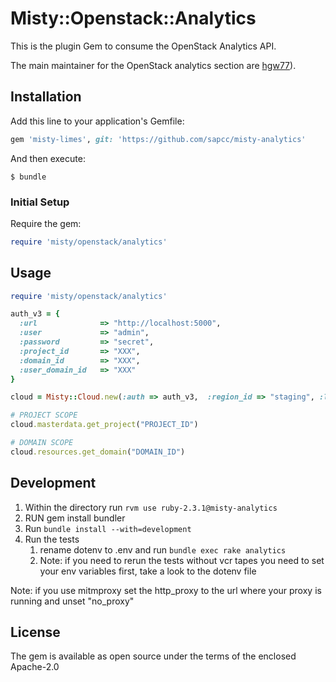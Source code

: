 # Misty::Openstack::Analytics

This is the plugin Gem to consume the OpenStack Analytics API.

The main maintainer for the OpenStack analytics section are [hgw77](https://github.com/hgw77)).

## Installation

Add this line to your application's Gemfile:

```ruby
gem 'misty-limes', git: 'https://github.com/sapcc/misty-analytics'
```

And then execute:

    $ bundle

### Initial Setup

Require the gem:

```ruby
require 'misty/openstack/analytics'
```

## Usage

```ruby
require 'misty/openstack/analytics'

auth_v3 = {
  :url              => "http://localhost:5000",
  :user             => "admin",
  :password         => "secret",
  :project_id       => "XXX",
  :domain_id        => "XXX",
  :user_domain_id   => "XXX"
}

cloud = Misty::Cloud.new(:auth => auth_v3,  :region_id => "staging", :log_level => 2)

# PROJECT SCOPE
cloud.masterdata.get_project("PROJECT_ID")

# DOMAIN SCOPE
cloud.resources.get_domain("DOMAIN_ID")

```

## Development

1. Within the directory run `rvm use ruby-2.3.1@misty-analytics`
2. RUN gem install bundler
3. Run `bundle install --with=development`
4. Run the tests
    1. rename dotenv to .env and run `bundle exec rake analytics`
    2. Note: if you need to rerun the tests without vcr tapes you need to set your env variables first, take a look to the dotenv file

Note: if you use mitmproxy set the http_proxy to the url where your proxy is running and unset "no_proxy" 

## License

The gem is available as open source under the terms of the enclosed Apache-2.0

